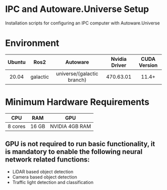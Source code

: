 # IPC and Autoware.Universe Setup
Installation scripts for configuring an IPC computer with Autoware.Universe

# Environment 
|Ubuntu|Ros2|Autoware|Nvidia Driver|CUDA Version|
|:---:|:---:|:---:|:---:|:---:|
|20.04|galactic|universe/(galactic branch)|470.63.01|11.4+|

# Minimum Hardware Requirements 
|CPU|RAM|GPU|
|:---:|:---:|:---:|
|8 cores|16 GB|NVIDIA 4GB RAM|

## GPU is not required to run basic functionality, it is mandatory to enable the following neural network related functions:
* LiDAR based object detection
* Camera based object detection
* Traffic light detection and classification

